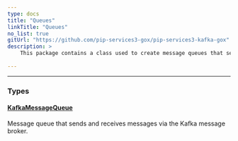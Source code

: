 ```yaml
---
type: docs
title: "Queues"
linkTitle: "Queues"
no_list: true
gitUrl: "https://github.com/pip-services3-gox/pip-services3-kafka-gox"
description: >
    This package contains a class used to create message queues that send and receive messages via the Kafka message broker.
    
---
```

---

<div class="module-body"> 

### Types

#### [KafkaMessageQueue](kafka_message_queue)
Message queue that sends and receives messages via the Kafka message broker.

</div>

